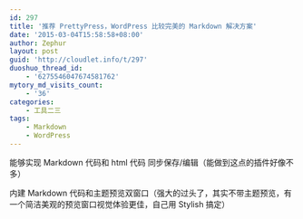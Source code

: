 ```yaml
---
id: 297
title: '推荐 PrettyPress，WordPress 比较完美的 Markdown 解决方案'
date: '2015-03-04T15:58:58+08:00'
author: Zephur
layout: post
guid: 'http://cloudlet.info/t/297'
duoshuo_thread_id:
    - '6275546047674581762'
mytory_md_visits_count:
    - '36'
categories:
    - 工具二三
tags:
    - Markdown
    - WordPress
---
```


能够实现 Markdown 代码和 html 代码 同步保存/编辑（能做到这点的插件好像不多）

内建 Markdown 代码和主题预览双窗口（强大的过头了，其实不带主题预览，有一个简洁美观的预览窗口视觉体验更佳，自己用 Stylish 搞定）